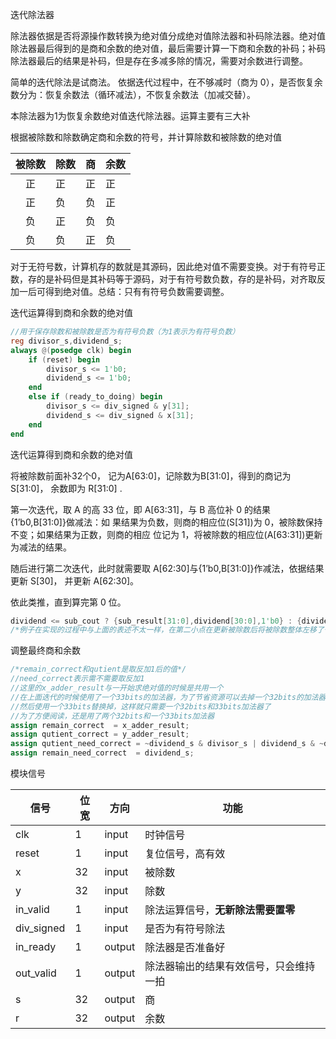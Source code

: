 迭代除法器

除法器依据是否将源操作数转换为绝对值分成绝对值除法器和补码除法器。绝对值除法器最后得到的是商和余数的绝对值，最后需要计算一下商和余数的补码；补码除法器最后的结果是补码，但是存在多减多除的情况，需要对余数进行调整。

简单的迭代除法是试商法。 依据迭代过程中，在不够减时（商为 0），是否恢复余数分为：恢复余数法（循环减法），不恢复余数法（加减交替）。 

本除法器为1为恢复余数绝对值迭代除法器。运算主要有三大补

根据被除数和除数确定商和余数的符号，并计算除数和被除数的绝对值



| 被除数 | 除数 | 商   | 余数 |
| :----: | ---- | ---- | ---- |
|   正   | 正   | 正   | 正   |
|   正   | 负   | 负   | 正   |
|   负   | 正   | 负   | 负   |
|   负   | 负   | 正   | 负   |

对于无符号数，计算机存的数就是其源码，因此绝对值不需要变换。对于有符号正数，存的是补码但是其补码等于源码，对于有符号数负数，存的是补码，对齐取反加一后可得到绝对值。总结：只有有符号负数需要调整。

迭代运算得到商和余数的绝对值

```verilog
//用于保存除数和被除数是否为有符号负数（为1表示为有符号负数）
reg divisor_s,dividend_s;
always @(posedge clk) begin
    if (reset) begin
        divisor_s <= 1'b0;
        dividend_s <= 1'b0;        
    end
    else if (ready_to_doing) begin
        divisor_s <= div_signed & y[31];
        dividend_s <= div_signed & x[31];
    end    
end
```





迭代运算得到商和余数的绝对值

将被除数前面补32个0， 记为A[63:0]，记除数为B[31:0]，得到的商记为S[31:0]， 余数即为 R[31:0] .

 第一次迭代，取 A 的高 33 位，即 A[63:31]，与 B 高位补 0 的结果{1’b0,B[31:0]}做减法：如 果结果为负数，则商的相应位(S[31])为 0，被除数保持不变；如果结果为正数，则商的相应 位记为 1，将被除数的相应位(A[63:31])更新为减法的结果。

 随后进行第二次迭代，此时就需要取 A[62:30]与{1’b0,B[31:0]}作减法，依据结果更新 S[30]， 并更新 A[62:30]。 

 依此类推，直到算完第 0 位。 

```verilog
dividend <= sub_cout ? {sub_result[31:0],dividend[30:0],1'b0} : {dividend[62:0],1'b0};
/*例子在实现的过程中与上面的表述不太一样，在第二小点在更新被除数后将被除数整体左移了一位。这样可以使得第三小点的时候仍然可以取被除数的[63:31]进行计算，同样的在更新商的时候也采用了同样的处理。*/
```

调整最终商和余数

```verilog
/*remain_correct和qutient是取反加1后的值*/
//need_correct表示需不需要取反加1
//这里的x_adder_result与一开始求绝对值的时候是共用一个
//在上面迭代的时候使用了一个33bits的加法器，为了节省资源可以去掉一个32bits的加法器，
//然后使用一个33bits替换掉，这样就只需要一个32bits和33bits加法器了
//为了方便阅读，还是用了两个32bits和一个33bits加法器
assign remain_correct  = x_adder_result;
assign qutient_correct = y_adder_result;
assign qutient_need_correct = ~dividend_s & divisor_s | dividend_s & ~divisor_s;
assign remain_need_correct  = dividend_s;

```

模块信号



| 信号       | 位宽 | 方向   | 功能                                   |
| ---------- | ---- | ------ | -------------------------------------- |
| clk        | 1    | input  | 时钟信号                               |
| reset      | 1    | input  | 复位信号，高有效                       |
| x          | 32   | input  | 被除数                                 |
| y          | 32   | input  | 除数                                   |
| in_valid   | 1    | input  | 除法运算信号，**无新除法需要置零**     |
| div_signed | 1    | input  | 是否为有符号除法                       |
| in_ready   | 1    | output | 除法器是否准备好                       |
| out_valid  | 1    | output | 除法器输出的结果有效信号，只会维持一拍 |
| s          | 32   | output | 商                                     |
| r          | 32   | output | 余数                                   |

